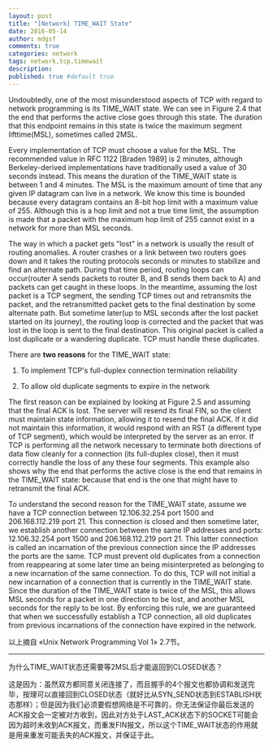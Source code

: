 ```yaml
---
layout: post
title: "[Network] TIME_WAIT State"
date: 2016-05-14
author: mdgsf
comments: true
categories: network
tags: network,tcp,timewait
description:
published: true #default true
---
```


Undoubtedly, one of the most misunderstood aspects of TCP with regard to network programming is its TIME_WAIT state. We can see in Figure 2.4 that the end that performs the active close goes through this state. The duration that this endpoint remains in this state is twice the maximum segment lifttime(MSL), sometimes called 2MSL.

Every implementation of TCP must choose a value for the MSL. The recommended value in RFC 1122 [Braden 1989] is 2 minutes, although Berkeley-derived implementations have traditionally used a value of 30 seconds instead. This means the duration of the TIME_WAIT state is between 1 and 4 minutes. The MSL is the maximum amount of time that any given IP datagram can live in a network. We know this time is bounded because every datagram contains an 8-bit hop limit with a maximum value of 255. Although this is a hop limit and not a true time limit, the assumption is made that a packet with the maximum hop limit of 255 cannot exist in a network for more than MSL seconds.

The way in which a packet gets "lost" in a network is usually the result of routing anomalies. A router crashes or a link between two routers goes down and it takes the routing protocols seconds or minutes to stabilize and find an alternate path. During that time period, routing loops can occur(router A sends packets to router B, and B sends them back to A) and packets can get caught in these loops. In the meantime, assuming the lost packet is a TCP segment, the sending TCP times out and retransmits the packet, and the retransmitted packet gets to the final destination by some alternate path. But sometime later(up to MSL seconds after the lost packet started on its journey), the routing loop is corrected and the packet that was lost in the loop is sent to the final destination. This original packet is called a lost duplicate or a wandering duplicate. TCP must handle these duplicates.

There are **two reasons** for the TIME_WAIT state:

1. To implement TCP's full-duplex connection termination reliability

2. To allow old duplicate segments to expire in the network

The first reason can be explained by looking at Figure 2.5 and assuming that the final ACK is lost. The server will resend its final FIN, so the client must maintain state information, allowing it to resend the final ACK. If it did not maintain this information, it would respond with an RST (a different type of TCP segment), which would be interpreted by the server as an error. If TCP is performing all the network necessary to terminate both directions of data flow cleanly for a connection (its full-duplex close), then it must correctly handle the loss of any these four segments. This example also shows why the end that performs the active close is the end that remains in the TIME_WAIT state: because that end is the one that might have to retransmit the final ACK.

To understand the second reason for the TIME_WAIT state, assume we have a TCP connection between 12.106.32.254 port 1500 and 206.168.112.219 port 21. This connection is closed and then sometime later, we establish another connection between the same IP addresses and ports: 12.106.32.254 port 1500 and 206.168.112.219 port 21. This latter connection is called an incarnation of the previous connection since the IP addresses the ports are the same. TCP must prevent old duplicates from a connection from reappearing at some later time an being misinterpreted as belonging to a new incarnation of the same connection. To do this, TCP will not initial a new incarnation of a connection that is currently in the TIME_WAIT state. Since the duration of the TIME_WAIT state is twice of the MSL, this allows MSL seconds for a packet in one direction to be lost, and another MSL seconds for the reply to be lost. By enforcing this rule, we are guaranteed that when we successfully establish a TCP connection, all old duplicates from previous incarnations of the connection have expired in the network.



以上摘自 «Unix Network Programming Vol 1» 2.7节。


<hr />

为什么TIME_WAIT状态还需要等2MSL后才能返回到CLOSED状态？

这是因为：虽然双方都同意关闭连接了，而且握手的4个报文也都协调和发送完毕，按理可以直接回到CLOSED状态（就好比从SYN_SEND状态到ESTABLISH状态那样）；但是因为我们必须要假想网络是不可靠的，你无法保证你最后发送的ACK报文会一定被对方收到，因此对方处于LAST_ACK状态下的SOCKET可能会因为超时未收到ACK报文，而重发FIN报文，所以这个TIME_WAIT状态的作用就是用来重发可能丢失的ACK报文，并保证于此。

